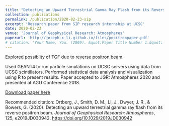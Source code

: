 ```yaml
---
title: "Detecting an Upward Terrestrial Gamma Ray Flash from its Reverse Positron Beam"
collection: publications
permalink: /publication/2020-02-23-sip
excerpt: 'Research paper from SIP research internship at UCSC'
date: 2020-02-23
venue: 'Journal of Geophysical Research: Atmospheres'
paperurl: 'http://joseph-x-li.github.io/files/positronpaper.pdf'
# citation: 'Your Name, You. (2009). &quot;Paper Title Number 1.&quot; <i>Journal 1</i>. 1(1).'
---
```

Explored possiblity of TGF due to reverse positron beam. 

Used GEANT4 to run particle simulations on UCSC servers using data from UCSC scintillators. Performed statistical data analysis and visualization using R to present results. Paper accepted to JGR: Atmospheres 2020 and presented at AGU Conference 2018.

[Download paper here](http://joseph-x-li.github.io/files/positronpaper.pdf)

Recommended citation: Ortberg, J., Smith, D. M., Li, J., Dwyer, J. R., & Bowers, G. (2020). Detecting an upward terrestrial gamma ray flash from its reverse positron beam. <i>Journal of Geophysical Research: Atmospheres</i>, 125, e2019JD030942. https://doi.org/10.1029/2019JD030942